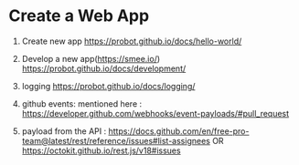 # Create a Web App

1. Create new app https://probot.github.io/docs/hello-world/

2. Develop a new app(https://smee.io/) https://probot.github.io/docs/development/

3. logging https://probot.github.io/docs/logging/

4. github events: mentioned here : https://developer.github.com/webhooks/event-payloads/#pull_request

5. payload from the API : https://docs.github.com/en/free-pro-team@latest/rest/reference/issues#list-assignees OR https://octokit.github.io/rest.js/v18#issues